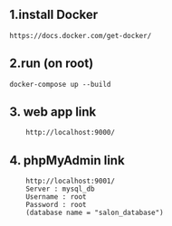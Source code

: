 ## 1.install Docker 
    https://docs.docker.com/get-docker/
## 2.run (on root)
    docker-compose up --build

## 3. web app link
        http://localhost:9000/

## 4. phpMyAdmin link
        http://localhost:9001/
        Server : mysql_db
        Username : root
        Password : root
        (database name = "salon_database")